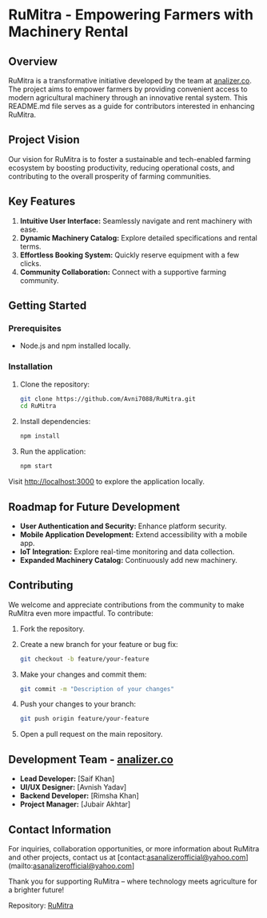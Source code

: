 # RuMitra - Empowering Farmers with Machinery Rental

## Overview

RuMitra is a transformative initiative developed by the team at [analizer.co](https://analizer.co/). The project aims to empower farmers by providing convenient access to modern agricultural machinery through an innovative rental system. This README.md file serves as a guide for contributors interested in enhancing RuMitra.

## Project Vision

Our vision for RuMitra is to foster a sustainable and tech-enabled farming ecosystem by boosting productivity, reducing operational costs, and contributing to the overall prosperity of farming communities.

## Key Features

1. **Intuitive User Interface:** Seamlessly navigate and rent machinery with ease.
2. **Dynamic Machinery Catalog:** Explore detailed specifications and rental terms.
3. **Effortless Booking System:** Quickly reserve equipment with a few clicks.
4. **Community Collaboration:** Connect with a supportive farming community.

## Getting Started

### Prerequisites

- Node.js and npm installed locally.

### Installation

1. Clone the repository:
    ```bash
    git clone https://github.com/Avni7088/RuMitra.git
    cd RuMitra
    ```

2. Install dependencies:
    ```bash
    npm install
    ```

3. Run the application:
    ```bash
    npm start
    ```

Visit [http://localhost:3000](http://localhost:3000) to explore the application locally.

## Roadmap for Future Development

- **User Authentication and Security:** Enhance platform security.
- **Mobile Application Development:** Extend accessibility with a mobile app.
- **IoT Integration:** Explore real-time monitoring and data collection.
- **Expanded Machinery Catalog:** Continuously add new machinery.

## Contributing

We welcome and appreciate contributions from the community to make RuMitra even more impactful. To contribute:

1. Fork the repository.
2. Create a new branch for your feature or bug fix:
    ```bash
    git checkout -b feature/your-feature
    ```

3. Make your changes and commit them:
    ```bash
    git commit -m "Description of your changes"
    ```

4. Push your changes to your branch:
    ```bash
    git push origin feature/your-feature
    ```

5. Open a pull request on the main repository.

## Development Team - [analizer.co](https://analizer.co/)

- **Lead Developer:** [Saif Khan]
- **UI/UX Designer:** [Avnish Yadav]
- **Backend Developer:** [Rimsha Khan]
- **Project Manager:** [Jubair Akhtar]

## Contact Information

For inquiries, collaboration opportunities, or more information about RuMitra and other projects, contact us at [contact:asanalizerofficial@yahoo.com](mailto:asanalizerofficial@yahoo.com]

Thank you for supporting RuMitra – where technology meets agriculture for a brighter future!

Repository: [RuMitra](https://github.com/Avni7088/RuMitra)

